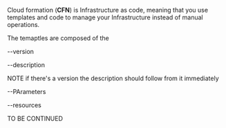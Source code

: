 Cloud formation (**CFN**) is Infrastructure as code, meaning that you use templates and code to manage your Infrastructure instead of manual operations. 

The temaptles are composed of the 

--version

--description 

NOTE if there's a version the description should follow from it immediately 

--PArameters



--resources

TO BE CONTINUED 




